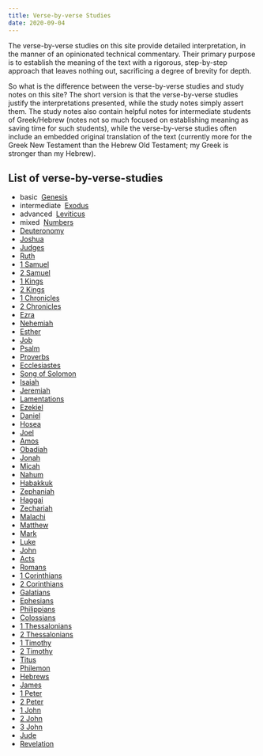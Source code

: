 ```yaml
---
title: Verse-by-verse Studies
date: 2020-09-04
---
```


The verse-by-verse studies on this site provide detailed interpretation, in the manner of an opinionated technical commentary. Their primary purpose is to establish the meaning of the text with a rigorous, step-by-step approach that leaves nothing out, sacrificing a degree of brevity for depth.

So what is the difference between the verse-by-verse studies and study notes on this site? The short version is that the verse-by-verse studies justify the interpretations presented, while the study notes simply assert them. The study notes also contain helpful notes for intermediate students of Greek/Hebrew (notes not so much focused on establishing meaning as saving time for such students), while the verse-by-verse studies often include an embedded original translation of the text (currently more for the Greek New Testament than the Hebrew Old Testament; my Greek is stronger than my Hebrew).

## List of verse-by-verse-studies

<ul>
<li><span class="basic">basic</span>&nbsp;&nbsp;<a href="genesis">Genesis</a></li>
<li><span class="intermediate">intermediate</span>&nbsp;&nbsp;<a href="exodus">Exodus</a></li>
<li><span class="advanced">advanced</span>&nbsp;&nbsp;<a href="leviticus">Leviticus</a></li>
<li><span class="mixed">mixed</span>&nbsp;&nbsp;<a href="numbers">Numbers</a></li>
<li><a href="deuteronomy">Deuteronomy</a></li>
<li><a href="joshua">Joshua</a></li>
<li><a href="judges">Judges</a></li>
<li><a href="ruth">Ruth</a></li>
<li><a href="1-samuel">1 Samuel</a></li>
<li><a href="2-samuel">2 Samuel</a></li>
<li><a href="1-kings">1 Kings</a></li>
<li><a href="2-kings">2 Kings</a></li>
<li><a href="1-chronicles">1 Chronicles</a></li>
<li><a href="2-chronicles">2 Chronicles</a></li>
<li><a href="ezra">Ezra</a></li>
<li><a href="nehemiah">Nehemiah</a></li>
<li><a href="esther">Esther</a></li>
<li><a href="job">Job</a></li>
<li><a href="psalm">Psalm</a></li>
<li><a href="proverbs">Proverbs</a></li>
<li><a href="ecclesiastes">Ecclesiastes</a></li>
<li><a href="song-of-solomon">Song of Solomon</a></li>
<li><a href="isaiah">Isaiah</a></li>
<li><a href="jeremiah">Jeremiah</a></li>
<li><a href="lamentations">Lamentations</a></li>
<li><a href="ezekiel">Ezekiel</a></li>
<li><a href="daniel">Daniel</a></li>
<li><a href="hosea">Hosea</a></li>
<li><a href="joel">Joel</a></li>
<li><a href="amos">Amos</a></li>
<li><a href="obadiah">Obadiah</a></li>
<li><a href="jonah">Jonah</a></li>
<li><a href="micah">Micah</a></li>
<li><a href="nahum">Nahum</a></li>
<li><a href="habakkuk">Habakkuk</a></li>
<li><a href="zephaniah">Zephaniah</a></li>
<li><a href="haggai">Haggai</a></li>
<li><a href="zechariah">Zechariah</a></li>
<li><a href="malachi">Malachi</a></li>
<li><a href="matthew">Matthew</a></li>
<li><a href="mark">Mark</a></li>
<li><a href="luke">Luke</a></li>
<li><a href="john">John</a></li>
<li><a href="acts">Acts</a></li>
<li><a href="romans">Romans</a></li>
<li><a href="1-corinthians">1 Corinthians</a></li>
<li><a href="2-corinthians">2 Corinthians</a></li>
<li><a href="galatians">Galatians</a></li>
<li><a href="ephesians">Ephesians</a></li>
<li><a href="philippians">Philippians</a></li>
<li><a href="colossians">Colossians</a></li>
<li><a href="1-thessalonians">1 Thessalonians</a></li>
<li><a href="2-thessalonians">2 Thessalonians</a></li>
<li><a href="1-timothy">1 Timothy</a></li>
<li><a href="2-timothy">2 Timothy</a></li>
<li><a href="titus">Titus</a></li>
<li><a href="philemon">Philemon</a></li>
<li><a href="hebrews">Hebrews</a></li>
<li><a href="james">James</a></li>
<li><a href="1-peter">1 Peter</a></li>
<li><a href="2-peter">2 Peter</a></li>
<li><a href="1-john">1 John</a></li>
<li><a href="2-john">2 John</a></li>
<li><a href="3-john">3 John</a></li>
<li><a href="jude">Jude</a></li>
<li><a href="revelation">Revelation</a></li>
</ul>
